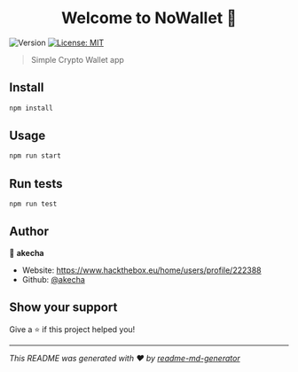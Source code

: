 <h1 align="center">Welcome to NoWallet 👋</h1>
<p>
  <img alt="Version" src="https://img.shields.io/badge/version-0.0.1-blue.svg?cacheSeconds=2592000" />
  <a href="#" target="_blank">
    <img alt="License: MIT" src="https://img.shields.io/badge/License-MIT-yellow.svg" />
  </a>
</p>

> Simple Crypto Wallet app

## Install

```sh
npm install
```

## Usage

```sh
npm run start
```

## Run tests

```sh
npm run test
```

## Author

👤 **akecha**

* Website: https://www.hackthebox.eu/home/users/profile/222388
* Github: [@akecha](https://github.com/akecha)

## Show your support

Give a ⭐️ if this project helped you!

***
_This README was generated with ❤️ by [readme-md-generator](https://github.com/kefranabg/readme-md-generator)_